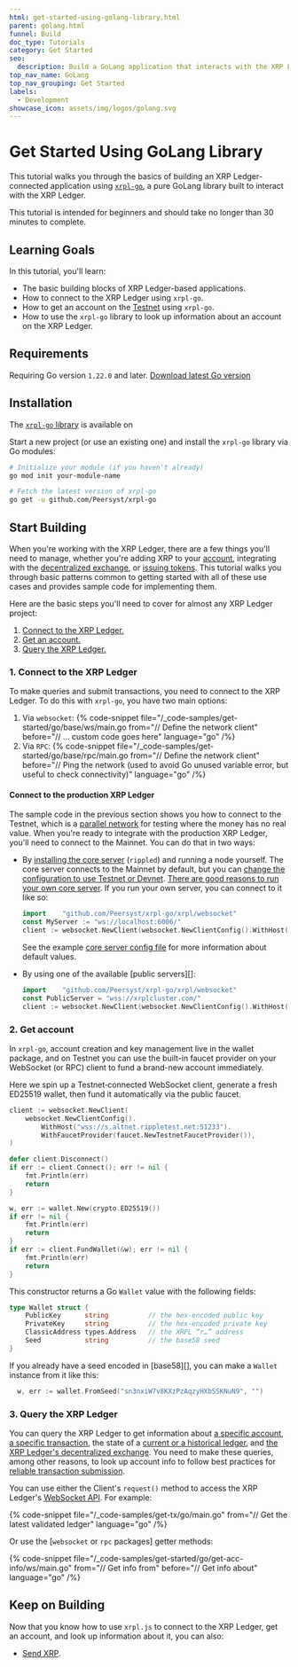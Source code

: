 ```yaml
---
html: get-started-using-golang-library.html
parent: golang.html
funnel: Build
doc_type: Tutorials
category: Get Started
seo:
  description: Build a GoLang application that interacts with the XRP Ledger.
top_nav_name: GoLang
top_nav_grouping: Get Started
labels:
  - Development
showcase_icon: assets/img/logos/golang.svg
---
```


# Get Started Using GoLang Library

This tutorial walks you through the basics of building an XRP Ledger-connected application using [`xrpl-go`](https://github.com/Peersyst/xrpl-go), a pure GoLang library built to interact with the XRP Ledger.

This tutorial is intended for beginners and should take no longer than 30 minutes to complete.

## Learning Goals

In this tutorial, you'll learn:

- The basic building blocks of XRP Ledger-based applications.
- How to connect to the XRP Ledger using `xrpl-go`.
- How to get an account on the [Testnet](/resources/dev-tools/xrp-faucets) using `xrpl-go`.
- How to use the `xrpl-go` library to look up information about an account on the XRP Ledger.

## Requirements

Requiring Go version `1.22.0` and later.
[Download latest Go version](https://go.dev/dl/)

## Installation

The [`xrpl-go` library](https://github.com/Peersyst/xrpl-go) is available on

Start a new project (or use an existing one) and install the `xrpl-go` library via Go modules:

```bash
# Initialize your module (if you haven't already)
go mod init your-module-name

# Fetch the latest version of xrpl-go
go get -u github.com/Peersyst/xrpl-go
```

## Start Building

When you're working with the XRP Ledger, there are a few things you'll need to manage, whether you're adding XRP to your [account](../../../concepts/accounts/index.md), integrating with the [decentralized exchange](../../../concepts/tokens/decentralized-exchange/index.md), or [issuing tokens](../../../concepts/tokens/index.md). This tutorial walks you through basic patterns common to getting started with all of these use cases and provides sample code for implementing them.

Here are the basic steps you'll need to cover for almost any XRP Ledger project:

1. [Connect to the XRP Ledger.](#1-connect-to-the-xrp-ledger)
1. [Get an account.](#2-get-account)
1. [Query the XRP Ledger.](#3-query-the-xrp-ledger)

### 1. Connect to the XRP Ledger

To make queries and submit transactions, you need to connect to the XRP Ledger. To do this with `xrpl-go`, you have two main options:

1. Via `websocket`: {% code-snippet file="/_code-samples/get-started/go/base/ws/main.go from="// Define the network client" before="// ... custom code goes here" language="go" /%}
2. Via `RPC`: {% code-snippet file="/_code-samples/get-started/go/base/rpc/main.go from="// Define the network client" before="// Ping the network (used to avoid Go unused variable error, but useful to check connectivity)" language="go" /%}

#### Connect to the production XRP Ledger

The sample code in the previous section shows you how to connect to the Testnet, which is a [parallel network](../../../concepts/networks-and-servers/parallel-networks.md) for testing where the money has no real value. When you're ready to integrate with the production XRP Ledger, you'll need to connect to the Mainnet. You can do that in two ways:

- By [installing the core server](../../../infrastructure/installation/index.md) (`rippled`) and running a node yourself. The core server connects to the Mainnet by default, but you can [change the configuration to use Testnet or Devnet](../../../infrastructure/configuration/connect-your-rippled-to-the-xrp-test-net.md). [There are good reasons to run your own core server](../../../concepts/networks-and-servers/index.md#reasons-to-run-your-own-server). If you run your own server, you can connect to it like so:

  ```go
  import 	"github.com/Peersyst/xrpl-go/xrpl/websocket"
  const MyServer := "ws://localhost:6006/"
  client := websocket.NewClient(websocket.NewClientConfig().WithHost(MyServer))
  ```

  See the example [core server config file](https://github.com/XRPLF/rippled/blob/c0a0b79d2d483b318ce1d82e526bd53df83a4a2c/cfg/rippled-example.cfg#L1562) for more information about default values.

- By using one of the available [public servers][]:

  ```go
  import 	"github.com/Peersyst/xrpl-go/xrpl/websocket"
  const PublicServer = "wss://xrplcluster.com/"
  client := websocket.NewClient(websocket.NewClientConfig().WithHost(PublicServer))
  ```

### 2. Get account

In `xrpl-go`, account creation and key management live in the wallet package, and on Testnet you can use the built-in faucet provider on your WebSocket (or RPC) client to fund a brand-new account immediately.

Here we spin up a Testnet‐connected WebSocket client, generate a fresh ED25519 wallet, then fund it automatically via the public faucet.

```go
client := websocket.NewClient(
	websocket.NewClientConfig().
		WithHost("wss://s.altnet.rippletest.net:51233").
		WithFaucetProvider(faucet.NewTestnetFaucetProvider()),
)

defer client.Disconnect()
if err := client.Connect(); err != nil {
	fmt.Println(err)
	return
}

w, err := wallet.New(crypto.ED25519())
if err != nil {
	fmt.Println(err)
	return
}
if err := client.FundWallet(&w); err != nil {
	fmt.Println(err)
	return
}
```

This constructor returns a Go `Wallet` value with the following fields:

```go
type Wallet struct {
    PublicKey      string          // the hex-encoded public key
    PrivateKey     string          // the hex-encoded private key
    ClassicAddress types.Address   // the XRPL “r…” address
    Seed           string          // the base58 seed
}
```

If you already have a seed encoded in [base58][], you can make a `Wallet` instance from it like this:

```go
  w, err := wallet.FromSeed("sn3nxiW7v8KXzPzAqzyHXbSSKNuN9", "")
```

### 3. Query the XRP Ledger

You can query the XRP Ledger to get information about [a specific account](../../../references/http-websocket-apis/public-api-methods/account-methods/index.md), [a specific transaction](../../../references/http-websocket-apis/public-api-methods/transaction-methods/tx.md), the state of a [current or a historical ledger](../../../references/http-websocket-apis/public-api-methods/ledger-methods/index.md), and [the XRP Ledger's decentralized exchange](../../../references/http-websocket-apis/public-api-methods/path-and-order-book-methods/index.md). You need to make these queries, among other reasons, to look up account info to follow best practices for [reliable transaction submission](../../../concepts/transactions/reliable-transaction-submission.md).

You can use either the Client's `request()` method to access the XRP Ledger's [WebSocket API](../../../references/http-websocket-apis/api-conventions/request-formatting.md). For example:

{% code-snippet file="/_code-samples/get-tx/go/main.go" from="// Get the latest validated ledger" language="go" /%}

Or use the [`websocket` or `rpc` packages] getter methods:

{% code-snippet file="/_code-samples/get-started/go/get-acc-info/ws/main.go" from="// Get info from" before="// Get info about" language="go" /%}

## Keep on Building

Now that you know how to use `xrpl.js` to connect to the XRP Ledger, get an account, and look up information about it, you can also:

- [Send XRP](../../how-tos/send-xrp.md).
